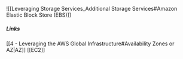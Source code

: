 ![[Leveraging Storage Services_Additional Storage Services#Amazon Elastic Block Store (EBS)]]

##### Links

[[4 - Leveraging the AWS Global Infrastructure#Availability Zones or AZ|AZ]]
[[EC2]]